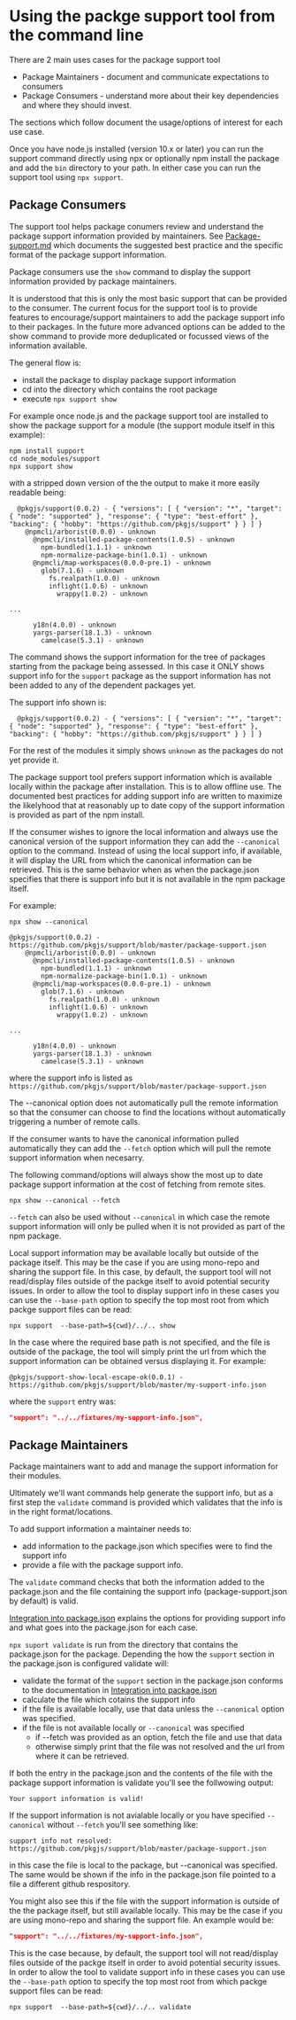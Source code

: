 # Using the packge support tool from the command line

There are 2 main uses cases for the package support tool

* Package Maintainers - document and communicate expectations to consumers
* Package Consumers - understand more about their key dependencies and where they 
  should invest.

The sections which follow document the usage/options of interest for each use
case.

Once you have node.js installed (version 10.x or later) you can
run the support command directly using npx or optionally npm install the
package and add the `bin` directory to your path. In either case
you can run the support tool using `npx support`.

## Package Consumers

The support tool helps package conumers review and understand the
package support information provided by maintainers. See
[Package-support.md](https://github.com/nodejs/package-maintenance/blob/master/docs/PACKAGE-SUPPORT.md)
which documents the suggested best practice and the specific format of the
package support information.

Package consumers use the `show` command to display the support information
provided by package maintainers.

It is understood that this is only the most basic support that can be provided
to the consumer. The current focus for the support tool is to provide features
to encourage/support maintainers to add the package support info to their packages.
In the future more advanced options can be added to the show command to provide 
more deduplicated or focussed views of the information available.

The general flow is:

* install the package to display package support information
* cd into the directory which contains the root package
* execute `npx support show`

For example once node.js and the package support tool are installed to show
the package support for a module (the support module itself in this example):

```shell
npm install support
cd node_modules/support
npx support show
```

with a stripped down version of the the output to make it more easily readable being:

```shell
  @pkgjs/support(0.0.2) - { "versions": [ { "version": "*", "target": { "node": "supported" }, "response": { "type": "best-effort" }, "backing": { "hobby": "https://github.com/pkgjs/support" } } ] }
    @npmcli/arborist(0.0.0) - unknown
      @npmcli/installed-package-contents(1.0.5) - unknown
        npm-bundled(1.1.1) - unknown
        npm-normalize-package-bin(1.0.1) - unknown
      @npmcli/map-workspaces(0.0.0-pre.1) - unknown
        glob(7.1.6) - unknown
          fs.realpath(1.0.0) - unknown
          inflight(1.0.6) - unknown
            wrappy(1.0.2) - unknown

...

      y18n(4.0.0) - unknown
      yargs-parser(18.1.3) - unknown
        camelcase(5.3.1) - unknown
```

The command shows the support information for the tree of packages starting from the package being assessed. 
In this case it ONLY shows support info for the `support` package as the support information has not
been added to any of the dependent packages yet.

The support info shown is:

```shell
  @pkgjs/support(0.0.2) - { "versions": [ { "version": "*", "target": { "node": "supported" }, "response": { "type": "best-effort" }, "backing": { "hobby": "https://github.com/pkgjs/support" } } ] }
```

For the rest of the modules it simply shows `unknown` as the packages do not yet provide it.

The package support tool prefers support information which is available locally within the package after installation.
This is to allow offline use. The documented best practices for adding support info are written to maximize
the likelyhood that at reasonably up to date copy of the support information is provided as part of the npm
install.

If the consumer wishes to ignore the local information and always use the canonical version of the support information
they can add the `--canonical` option to the command. Instead of using the local support info, if available, it will
display the URL from which the canonical information can be retrieved. This is the same behavior when 
as when the package.json specifies that there is support info but it is not available in the npm package itself.

For example:

```
npx show --canonical
```


```
@pkgjs/support(0.0.2) - https://github.com/pkgjs/support/blob/master/package-support.json
    @npmcli/arborist(0.0.0) - unknown
      @npmcli/installed-package-contents(1.0.5) - unknown
        npm-bundled(1.1.1) - unknown
        npm-normalize-package-bin(1.0.1) - unknown
      @npmcli/map-workspaces(0.0.0-pre.1) - unknown
        glob(7.1.6) - unknown
          fs.realpath(1.0.0) - unknown
          inflight(1.0.6) - unknown
            wrappy(1.0.2) - unknown

...

      y18n(4.0.0) - unknown
      yargs-parser(18.1.3) - unknown
        camelcase(5.3.1) - unknown
```

where the support info is listed as 
`https://github.com/pkgjs/support/blob/master/package-support.json`

The --canonical option does not automatically pull the remote information so that the
consumer can choose to find the locations without automatically triggering a number of
remote calls.

If the consumer wants to have the canonical information pulled automatically they can
add the `--fetch` option which will pull the remote support information when necesarry.


The following command/options will always show the most up to date package support information
at the cost of fetching from remote sites.
```
npx show --canonical --fetch
```

`--fetch` can also be used without `--canonical` in which case the remote support
information will only be pulled when it is not provided as part of the npm package.

Local support information may be available locally but outside of the package itself.
This may be the case if you are using mono-repo and sharing the support file.
In this case, by default, the support tool will not read/display files outside of the
packge itself to avoid potential security issues. In order to allow the tool to display
support info in these cases you can use the `--base-path` option to specify the top
most root from which packge support files can be read:

```shell
npx support  --base-path=${cwd}/../.. show
```

In the case where the required base path is not specified, and the file is outside
of the package, the tool will simply print the url from which the support information
can be obtained versus displaying it. For example:

```
@pkgjs/support-show-local-escape-ok(0.0.1) - https://github.com/pkgjs/support/blob/master/my-support-info.json
```

where the `support` entry was:

```json
"support": "../../fixtures/my-support-info.json",
```

## Package Maintainers

Package maintainers want to add and manage the support information for their modules.

Ultimately we'll want commands help generate the support info, but as a first step
the `validate` command is provided which validates that the info is in the
right format/locations. 

To add support information a maintainer needs to:

* add information to the package.json which specifies were to find the support info
* provide a file with the package support info.

The `validate` command checks that both the information added to the package.json
and the file containing the support info (package-support.json by default) is valid.


[Integration into package.json](https://github.com/nodejs/package-maintenance/blob/master/docs/PACKAGE-SUPPORT.md#integration-into-packagejson)
explains the options for providing support info and what goes into the package.json for
each case.

`npx suport validate` is run from the directory that contains the package.json for the package.
Depending the how the `support` section in the package.json is configured validate will:

* validate the format of the `support` section in the package.json conforms to the
documentation in [Integration into package.json](https://github.com/nodejs/package-maintenance/blob/master/docs/PACKAGE-SUPPORT.md#integration-into-packagejson)
* calculate the file which cotains the support info
* if the file is available locally, use that data unless the `--canonical`
  option was specified.
* if the file is not available locally or `--canonical` was specified
  * if --fetch was provided as an option, fetch the file and use that data
  * otherwise simply print that the file was not resolved and the url from 
  where it can be retrieved.

If both the entry in the package.json and the contents of the file with the package support
information is validate you'll see the follwowing output:

```shell
Your support information is valid!
```

If the support information is not avialable locally or you have specified
`--canonical` without `--fetch` you'll see something like:

```shell
support info not resolved: https://github.com/pkgjs/support/blob/master/package-support.json
```

in this case the file is local to the package, but --canonical was specified. The same
would be shown if the info in the package.json file pointed to a file a different github 
respository.

You might also see this if the file with the support information is outside of the
the package itself, but still available locally. This may be the case if you
are using mono-repo and sharing the support file. An example would be:

```json
"support": "../../fixtures/my-support-info.json",
```

This is the case because, by default, the support tool will not read/display files outside of the
packge itself in order to avoid potential security issues. In order to allow the tool to validate
support info in these cases you can use the `--base-path` option to specify the top
most root from which packge support files can be read:

```shell
npx support  --base-path=${cwd}/../.. validate
```
